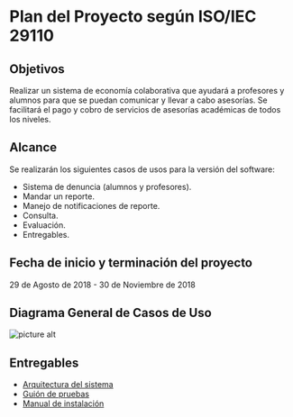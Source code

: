 # Plan del Proyecto según ISO/IEC 29110

## Objetivos ##
Realizar un sistema de economía colaborativa que ayudará a profesores y alumnos para que se puedan comunicar y llevar a cabo asesorías.
Se facilitará el pago y cobro de servicios de asesorías académicas de todos los niveles. 

## Alcance ##
Se realizarán los siguientes casos de usos para la versión del software:
- Sistema de denuncia (alumnos y profesores).
- Mandar un reporte.
- Manejo de notificaciones de reporte.
- Consulta.
- Evaluación.
- Entregables.

## Fecha de inicio y terminación del proyecto ##
29 de Agosto de 2018 - 30 de Noviembre de 2018

## Diagrama General de Casos de Uso ##
![picture alt](https://i.imgur.com/Vpf6GgQ.png "Casos de uso")

## Entregables ##
- [Arquitectura del sistema](https://docs.google.com/document/d/19NOilNX6fWcoZU_gxzTlH3thOUwOOtks6IhFDlMGnzI/edit?usp=sharing "Arquitectura del sistema")
- [Guión de pruebas](https://docs.google.com/document/d/1s54s-WZAikhF4ObzrzwTO1hymLisrJKgwPwBHGMpz-c/edit?usp=sharing "Guión de pruebas") 
- [Manual de instalación](https://docs.google.com/document/d/1QdXeMMz2Q9dS29TxuX8CAKt4EvS3XrDaS7XQoQ7pl4c/edit?usp=sharing "Manual de instalación") 
